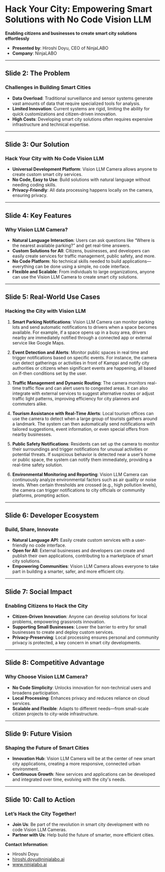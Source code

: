 
# Hack Your City: Empowering Smart Solutions with No Code Vision LLM
**Enabling citizens and businesses to create smart city solutions effortlessly**

- **Presented by**: Hiroshi Doyu, CEO of NinjaLABO
- **Company**: NinjaLABO

---

## Slide 2: The Problem
### Challenges in Building Smart Cities
- **Data Overload**: Traditional surveillance and sensor systems generate vast amounts of data that require specialized tools for analysis.
- **Limited Innovation**: Current systems are rigid, limiting the ability for quick customizations and citizen-driven innovation.
- **High Costs**: Developing smart city solutions often requires expensive infrastructure and technical expertise.

---

## Slide 3: Our Solution
### Hack Your City with No Code Vision LLM
- **Universal Development Platform**: Vision LLM Camera allows anyone to create custom smart city services.
- **No Code, Easy to Use**: Build solutions with natural language without needing coding skills.
- **Privacy-Friendly**: All data processing happens locally on the camera, ensuring privacy.

---

## Slide 4: Key Features
### Why Vision LLM Camera?
- **Natural Language Interaction**: Users can ask questions like “Where is the nearest available parking?” and get real-time answers.
- **Custom Solutions for All**: Citizens, businesses, and developers can easily create services for traffic management, public safety, and more.
- **No Code Platform**: No technical skills needed to build applications—everything can be done using a simple, no code interface.
- **Flexible and Scalable**: From individuals to large organizations, anyone can use the Vision LLM Camera to create smart city solutions.

---

## Slide 5: Real-World Use Cases
### Hacking the City with Vision LLM
1. **Smart Parking Notifications**: Vision LLM Camera can monitor parking lots and send automatic notifications to drivers when a space becomes available. For example, if a space opens up in a busy area, drivers nearby are immediately notified through a connected app or external service like Google Maps.
   
2. **Event Detection and Alerts**: Monitor public spaces in real time and trigger notifications based on specific events. For instance, the camera can detect gatherings or activities in front of Kamppi and notify city authorities or citizens when significant events are happening, all based on if-then conditions set by the user.

3. **Traffic Management and Dynamic Routing**: The camera monitors real-time traffic flow and can alert users to congested areas. It can also integrate with external services to suggest alternative routes or adjust traffic light patterns, improving efficiency for city planners and commuters alike.

4. **Tourism Assistance with Real-Time Alerts**: Local tourism offices can use the camera to detect when a large group of tourists gathers around a landmark. The system can then automatically send notifications with tailored suggestions, event information, or even special offers from nearby businesses.

5. **Public Safety Notifications**: Residents can set up the camera to monitor their surroundings and trigger notifications for unusual activities or potential threats. If suspicious behavior is detected near a user’s home or public space, the system can notify them immediately, providing a real-time safety solution.

6. **Environmental Monitoring and Reporting**: Vision LLM Camera can continuously analyze environmental factors such as air quality or noise levels. When certain thresholds are crossed (e.g., high pollution levels), the camera can trigger notifications to city officials or community platforms, prompting action.

---

## Slide 6: Developer Ecosystem
### Build, Share, Innovate
- **Natural Language API**: Easily create custom services with a user-friendly no code interface.
- **Open for All**: External businesses and developers can create and publish their own applications, contributing to a marketplace of smart city solutions.
- **Empowering Communities**: Vision LLM Camera allows everyone to take part in building a smarter, safer, and more efficient city.

---

## Slide 7: Social Impact
### Enabling Citizens to Hack the City
- **Citizen-Driven Innovation**: Anyone can develop solutions for local problems, empowering grassroots innovation.
- **Supporting Small Businesses**: Lower the barrier to entry for small businesses to create and deploy custom services.
- **Privacy-Preserving**: Local processing ensures personal and community privacy is protected, a key concern in smart city developments.

---

## Slide 8: Competitive Advantage
### Why Choose Vision LLM Camera?
- **No Code Simplicity**: Unlocks innovation for non-technical users and broadens participation.
- **Local Processing**: Enhances privacy and reduces reliance on cloud services.
- **Scalable and Flexible**: Adapts to different needs—from small-scale citizen projects to city-wide infrastructure.

---

## Slide 9: Future Vision
### Shaping the Future of Smart Cities
- **Innovation Hub**: Vision LLM Camera will be at the center of new smart city applications, creating a more responsive, connected urban environment.
- **Continuous Growth**: New services and applications can be developed and integrated over time, evolving with the city's needs.

---

## Slide 10: Call to Action
### Let’s Hack the City Together!
- **Join Us**: Be part of the revolution in smart city development with no code Vision LLM Cameras.
- **Partner with Us**: Help build the future of smarter, more efficient cities.

**Contact Information**:
- Hiroshi Doyu
- hiroshi.doyu@ninjalabo.ai
- www.ninjalabo.ai
